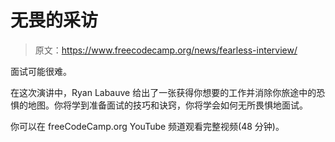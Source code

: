 # 无畏的采访

> 原文：<https://www.freecodecamp.org/news/fearless-interview/>

面试可能很难。

在这次演讲中，Ryan Labauve 给出了一张获得你想要的工作并消除你旅途中的恐惧的地图。你将学到准备面试的技巧和诀窍，你将学会如何无所畏惧地面试。

你可以在 freeCodeCamp.org YouTube 频道观看完整视频(48 分钟)。‌
